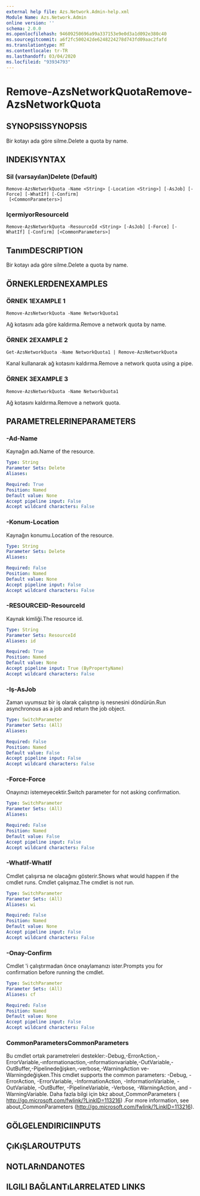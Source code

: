 ```yaml
---
external help file: Azs.Network.Admin-help.xml
Module Name: Azs.Network.Admin
online version: ''
schema: 2.0.0
ms.openlocfilehash: 94609250696a99a337153e9e0d3a1d092e380c40
ms.sourcegitcommit: a6f2fc500242de6248224278d743fd09aac2fafd
ms.translationtype: MT
ms.contentlocale: tr-TR
ms.lasthandoff: 03/04/2020
ms.locfileid: "93934793"
---
```

# <span data-ttu-id="c25df-101">Remove-AzsNetworkQuota</span><span class="sxs-lookup"><span data-stu-id="c25df-101">Remove-AzsNetworkQuota</span></span>

## <span data-ttu-id="c25df-102">SYNOPSIS</span><span class="sxs-lookup"><span data-stu-id="c25df-102">SYNOPSIS</span></span>
<span data-ttu-id="c25df-103">Bir kotayı ada göre silme.</span><span class="sxs-lookup"><span data-stu-id="c25df-103">Delete a quota by name.</span></span>

## <span data-ttu-id="c25df-104">INDEKI</span><span class="sxs-lookup"><span data-stu-id="c25df-104">SYNTAX</span></span>

### <span data-ttu-id="c25df-105">Sil (varsayılan)</span><span class="sxs-lookup"><span data-stu-id="c25df-105">Delete (Default)</span></span>
```
Remove-AzsNetworkQuota -Name <String> [-Location <String>] [-AsJob] [-Force] [-WhatIf] [-Confirm]
 [<CommonParameters>]
```

### <span data-ttu-id="c25df-106">Içermiyor</span><span class="sxs-lookup"><span data-stu-id="c25df-106">ResourceId</span></span>
```
Remove-AzsNetworkQuota -ResourceId <String> [-AsJob] [-Force] [-WhatIf] [-Confirm] [<CommonParameters>]
```

## <span data-ttu-id="c25df-107">Tanım</span><span class="sxs-lookup"><span data-stu-id="c25df-107">DESCRIPTION</span></span>
<span data-ttu-id="c25df-108">Bir kotayı ada göre silme.</span><span class="sxs-lookup"><span data-stu-id="c25df-108">Delete a quota by name.</span></span>

## <span data-ttu-id="c25df-109">ÖRNEKLERDEN</span><span class="sxs-lookup"><span data-stu-id="c25df-109">EXAMPLES</span></span>

### <span data-ttu-id="c25df-110">ÖRNEK 1</span><span class="sxs-lookup"><span data-stu-id="c25df-110">EXAMPLE 1</span></span>
```
Remove-AzsNetworkQuota -Name NetworkQuota1
```

<span data-ttu-id="c25df-111">Ağ kotasını ada göre kaldırma.</span><span class="sxs-lookup"><span data-stu-id="c25df-111">Remove a network quota by name.</span></span>

### <span data-ttu-id="c25df-112">ÖRNEK 2</span><span class="sxs-lookup"><span data-stu-id="c25df-112">EXAMPLE 2</span></span>
```
Get-AzsNetworkQuota -Name NetworkQuota1 | Remove-AzsNetworkQuota
```

<span data-ttu-id="c25df-113">Kanal kullanarak ağ kotasını kaldırma.</span><span class="sxs-lookup"><span data-stu-id="c25df-113">Remove a network quota using a pipe.</span></span>

### <span data-ttu-id="c25df-114">ÖRNEK 3</span><span class="sxs-lookup"><span data-stu-id="c25df-114">EXAMPLE 3</span></span>
```
Remove-AzsNetworkQuota -Name NetworkQuota1
```

<span data-ttu-id="c25df-115">Ağ kotasını kaldırma.</span><span class="sxs-lookup"><span data-stu-id="c25df-115">Remove a network quota.</span></span>

## <span data-ttu-id="c25df-116">PARAMETRELERINE</span><span class="sxs-lookup"><span data-stu-id="c25df-116">PARAMETERS</span></span>

### <span data-ttu-id="c25df-117">-Ad</span><span class="sxs-lookup"><span data-stu-id="c25df-117">-Name</span></span>
<span data-ttu-id="c25df-118">Kaynağın adı.</span><span class="sxs-lookup"><span data-stu-id="c25df-118">Name of the resource.</span></span>

```yaml
Type: String
Parameter Sets: Delete
Aliases:

Required: True
Position: Named
Default value: None
Accept pipeline input: False
Accept wildcard characters: False
```

### <span data-ttu-id="c25df-119">-Konum</span><span class="sxs-lookup"><span data-stu-id="c25df-119">-Location</span></span>
<span data-ttu-id="c25df-120">Kaynağın konumu.</span><span class="sxs-lookup"><span data-stu-id="c25df-120">Location of the resource.</span></span>

```yaml
Type: String
Parameter Sets: Delete
Aliases:

Required: False
Position: Named
Default value: None
Accept pipeline input: False
Accept wildcard characters: False
```

### <span data-ttu-id="c25df-121">-RESOURCEID</span><span class="sxs-lookup"><span data-stu-id="c25df-121">-ResourceId</span></span>
<span data-ttu-id="c25df-122">Kaynak kimliği.</span><span class="sxs-lookup"><span data-stu-id="c25df-122">The resource id.</span></span>

```yaml
Type: String
Parameter Sets: ResourceId
Aliases: id

Required: True
Position: Named
Default value: None
Accept pipeline input: True (ByPropertyName)
Accept wildcard characters: False
```

### <span data-ttu-id="c25df-123">-Iş</span><span class="sxs-lookup"><span data-stu-id="c25df-123">-AsJob</span></span>
<span data-ttu-id="c25df-124">Zaman uyumsuz bir iş olarak çalıştırıp iş nesnesini döndürün.</span><span class="sxs-lookup"><span data-stu-id="c25df-124">Run asynchronous as a job and return the job object.</span></span>


```yaml
Type: SwitchParameter
Parameter Sets: (All)
Aliases:

Required: False
Position: Named
Default value: False
Accept pipeline input: False
Accept wildcard characters: False
```

### <span data-ttu-id="c25df-125">-Force</span><span class="sxs-lookup"><span data-stu-id="c25df-125">-Force</span></span>
<span data-ttu-id="c25df-126">Onayınızı istemeyecektir.</span><span class="sxs-lookup"><span data-stu-id="c25df-126">Switch parameter for not asking confirmation.</span></span>

```yaml
Type: SwitchParameter
Parameter Sets: (All)
Aliases:

Required: False
Position: Named
Default value: False
Accept pipeline input: False
Accept wildcard characters: False
```

### <span data-ttu-id="c25df-127">-WhatIf</span><span class="sxs-lookup"><span data-stu-id="c25df-127">-WhatIf</span></span>
<span data-ttu-id="c25df-128">Cmdlet çalışırsa ne olacağını gösterir.</span><span class="sxs-lookup"><span data-stu-id="c25df-128">Shows what would happen if the cmdlet runs.</span></span>
<span data-ttu-id="c25df-129">Cmdlet çalışmaz.</span><span class="sxs-lookup"><span data-stu-id="c25df-129">The cmdlet is not run.</span></span>

```yaml
Type: SwitchParameter
Parameter Sets: (All)
Aliases: wi

Required: False
Position: Named
Default value: None
Accept pipeline input: False
Accept wildcard characters: False
```

### <span data-ttu-id="c25df-130">-Onay</span><span class="sxs-lookup"><span data-stu-id="c25df-130">-Confirm</span></span>
<span data-ttu-id="c25df-131">Cmdlet 'i çalıştırmadan önce onaylamanızı ister.</span><span class="sxs-lookup"><span data-stu-id="c25df-131">Prompts you for confirmation before running the cmdlet.</span></span>

```yaml
Type: SwitchParameter
Parameter Sets: (All)
Aliases: cf

Required: False
Position: Named
Default value: None
Accept pipeline input: False
Accept wildcard characters: False
```

### <span data-ttu-id="c25df-132">CommonParameters</span><span class="sxs-lookup"><span data-stu-id="c25df-132">CommonParameters</span></span>
<span data-ttu-id="c25df-133">Bu cmdlet ortak parametreleri destekler:-Debug,-ErrorAction,-ErrorVariable,-ınformationaction,-ınformationvariable,-OutVariable,-OutBuffer,-Pipelinedeğişken,-verbose,-WarningAction ve-Warningdeğişken.</span><span class="sxs-lookup"><span data-stu-id="c25df-133">This cmdlet supports the common parameters: -Debug, -ErrorAction, -ErrorVariable, -InformationAction, -InformationVariable, -OutVariable, -OutBuffer, -PipelineVariable, -Verbose, -WarningAction, and -WarningVariable.</span></span> <span data-ttu-id="c25df-134">Daha fazla bilgi için bkz about_CommonParameters ( http://go.microsoft.com/fwlink/?LinkID=113216) .</span><span class="sxs-lookup"><span data-stu-id="c25df-134">For more information, see about_CommonParameters (http://go.microsoft.com/fwlink/?LinkID=113216).</span></span>

## <span data-ttu-id="c25df-135">GÖLGELENDIRICI</span><span class="sxs-lookup"><span data-stu-id="c25df-135">INPUTS</span></span>

## <span data-ttu-id="c25df-136">ÇıKıŞLAR</span><span class="sxs-lookup"><span data-stu-id="c25df-136">OUTPUTS</span></span>

## <span data-ttu-id="c25df-137">NOTLARıNDA</span><span class="sxs-lookup"><span data-stu-id="c25df-137">NOTES</span></span>

## <span data-ttu-id="c25df-138">ILGILI BAĞLANTıLAR</span><span class="sxs-lookup"><span data-stu-id="c25df-138">RELATED LINKS</span></span>

